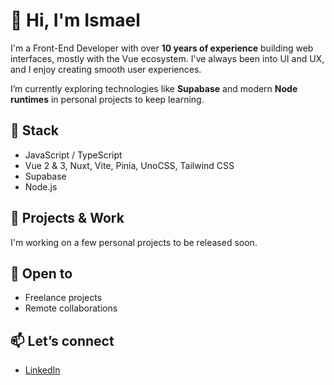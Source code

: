 # 👋 Hi, I'm Ismael

I'm a Front-End Developer with over **10 years of experience** building web interfaces, mostly with the Vue ecosystem. I've always been into UI and UX, and I enjoy creating smooth user experiences.

I’m currently exploring technologies like **Supabase** and modern **Node runtimes** in personal projects to keep learning.

## 🔧 Stack

- JavaScript / TypeScript
- Vue 2 & 3, Nuxt, Vite, Pinia, UnoCSS, Tailwind CSS
- Supabase
- Node.js

## 🚀 Projects & Work

I'm working on a few personal projects to be released soon.

## 🤝 Open to

- Freelance projects  
- Remote collaborations

## 📫 Let’s connect

- [LinkedIn](https://linkedin.com/)
